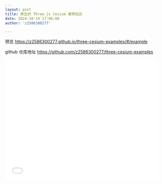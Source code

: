 ```yaml
---
layout: post
title: 原生的 Three.js Cesium 案例社区
date: 2024-10-19 17:06:08
author: 'z2586300277'

---
```


预览 https://z2586300277.github.io/three-cesium-examples/#/example

github 仓库地址 https://github.com/z2586300277/three-cesium-examples

<iframe src="//player.bilibili.com/player.html?isOutside=true&aid=113699897475996&bvid=BV1ANC3YHESA&cid=27483901796&p=1" scrolling="no" border="0" frameborder="no" framespacing="0" allowfullscreen="true " width="100%" height="400px" ></iframe>